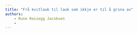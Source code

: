 ```yaml
---
title: "Frå kvitlauk til lauk som ikkje er til å grina av"
authors:
    - Rune Reisegg Jacobsen
    -                            
---
```

